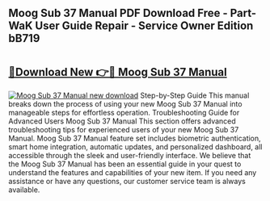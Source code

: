 ## Moog Sub 37 Manual PDF Download Free - Part-WaK User Guide Repair - Service Owner Edition bB719

# <h2><a href="http://cf13054.oget.top/?id=Moog+Sub+37+Manual">🔗Download New 👉🔴 Moog Sub 37 Manual</a></h2>

[![Moog Sub 37 Manual new download](https://i.imgur.com/5g1atiW.png)](http://cf13054.oget.top/?id=Moog+Sub+37+Manual)
Step-by-Step Guide This manual breaks down the process of using your new Moog Sub 37 Manual into manageable steps for effortless operation. Troubleshooting Guide for Advanced Users Moog Sub 37 Manual This section offers advanced troubleshooting tips for experienced users of your new Moog Sub 37 Manual. Moog Sub 37 Manual feature set includes biometric authentication, smart home integration, automatic updates, and personalized dashboard, all accessible through the sleek and user-friendly interface. We believe that the Moog Sub 37 Manual has been an essential guide in your quest to understand the features and capabilities of your new item. If you need any assistance or have any questions, our customer service team is always available.
